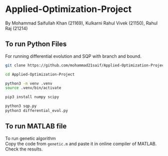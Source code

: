 # Applied-Optimization-Project
By Mohammad Saifullah Khan (21169), Kulkarni Rahul Vivek (21150), Rahul Raj (21214)

## To run Python Files
For running differential evolution and SQP with branch and bound.
```bash
git clone https://github.com/mohammad21saif/Applied-Optimization-Project.git

cd Applied-Optimization-Project

python3 -m venv .venv
source .venv/bin/activate

pip3 install numpy scipy

python3 sqp.py
python3 differential_evol.py

```

## To run MATLAB file
To run genetic algorithm  
Copy the code from ```genetic.m``` and paste it in online compiler of MATLAB. Check the results.
